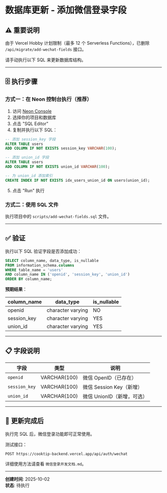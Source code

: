 # 数据库更新 - 添加微信登录字段

## ⚠️ 重要说明

由于 Vercel Hobby 计划限制（最多 12 个 Serverless Functions），已删除 `/api/migrate/add-wechat-fields` 接口。

请手动执行以下 SQL 来更新数据库结构。

---

## 🗄️ 执行步骤

### 方式一：在 Neon 控制台执行（推荐）

1. 访问 [Neon Console](https://console.neon.tech/)
2. 选择你的项目和数据库
3. 点击 "SQL Editor"
4. 复制并执行以下 SQL：

```sql
-- 添加 session_key 字段
ALTER TABLE users 
ADD COLUMN IF NOT EXISTS session_key VARCHAR(100);

-- 添加 union_id 字段
ALTER TABLE users 
ADD COLUMN IF NOT EXISTS union_id VARCHAR(100);

-- 为 union_id 添加索引
CREATE INDEX IF NOT EXISTS idx_users_union_id ON users(union_id);
```

5. 点击 "Run" 执行

### 方式二：使用 SQL 文件

执行项目中的 `scripts/add-wechat-fields.sql` 文件。

---

## ✅ 验证

执行以下 SQL 验证字段是否添加成功：

```sql
SELECT column_name, data_type, is_nullable
FROM information_schema.columns 
WHERE table_name = 'users' 
AND column_name IN ('openid', 'session_key', 'union_id')
ORDER BY column_name;
```

**预期结果**：

| column_name | data_type | is_nullable |
|-------------|-----------|-------------|
| openid | character varying | NO |
| session_key | character varying | YES |
| union_id | character varying | YES |

---

## 📋 字段说明

| 字段 | 类型 | 说明 |
|------|------|------|
| `openid` | VARCHAR(100) | 微信 OpenID（已存在） |
| `session_key` | VARCHAR(100) | 微信 Session Key（新增） |
| `union_id` | VARCHAR(100) | 微信 UnionID（新增，可选） |

---

## 🚀 更新完成后

执行完 SQL 后，微信登录功能即可正常使用。

测试接口：
```
POST https://cooktip-backend.vercel.app/api/auth/wechat
```

详细使用方法请查看 `微信登录开发文档.md`。

---

**创建时间**: 2025-10-02  
**状态**: 待执行


